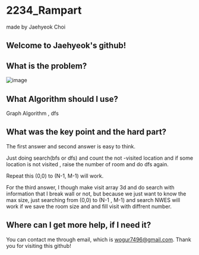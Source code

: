# 2234_Rampart

made by Jaehyeok Choi

## Welcome to Jaehyeok's github!

## What is the problem?

![image](https://github.com/Choi-JaeHyeok-21500749/2234_Rampart/blob/main/2234_pro.PNG)

## What Algorithm should I use?

Graph Algorithm , dfs

## What was the key point and the hard part?

The first answer and second answer is easy to think. 

Just doing search(bfs or dfs) and count the not -visited location and if some location is not visited , raise the number of room and do dfs again.

Repeat this (0,0) to (N-1, M-1) will work.

For the third answer, I though make visit array 3d and do search with information that I break wall or not, but because we just want to know the max size,
just searching from (0,0) to (N-1 , M-1) and search NWES will work if we save the room size and and fill visit with diffrent number.


## Where can I get more help, if I need it?

You can contact me through email, which is wogur7496@gmail.com.
Thank you for visiting this github!
